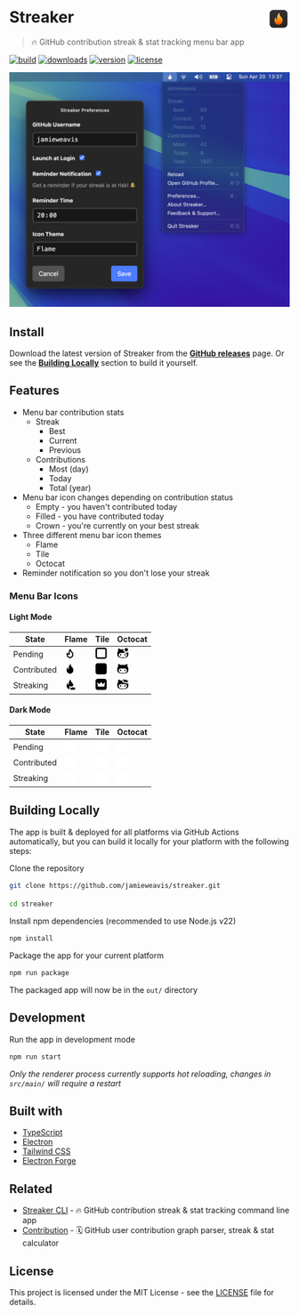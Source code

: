 # Streaker <img alt="Streaker Logo" align="right" width=40 height=40 alt="Screenshot" src="./.github/icons/icon.svg">

> 🔥 GitHub contribution streak & stat tracking menu bar app</p>

[![build](https://github.com/jamieweavis/streaker/actions/workflows/build.yml/badge.svg?branch=main)](https://github.com/jamieweavis/streaker/actions)
[![downloads](https://img.shields.io/github/downloads/jamieweavis/streaker/total.svg)](https://github.com/jamieweavis/streaker/releases)
[![version](https://img.shields.io/github/release/jamieweavis/streaker.svg)](https://github.com/jamieweavis/streaker/releases)
[![license](https://img.shields.io/badge/license-MIT-blue.svg)](https://github.com/jamieweavis/streaker/blob/main/LICENSE)

<img width="716" alt="Screenshot" src=".github/icons/screenshot.png">

## Install

Download the latest version of Streaker from the **[GitHub releases](https://github.com/jamieweavis/streaker/releases)** page. Or see the **[Building Locally](#building-locally)** section to build it yourself.

## Features

- Menu bar contribution stats
  - Streak
    - Best
    - Current
    - Previous
  - Contributions
    - Most (day)
    - Today
    - Total (year)
- Menu bar icon changes depending on contribution status
  - Empty - you haven't contributed today
  - Filled - you have contributed today
  - Crown - you're currently on your best streak
- Three different menu bar icon themes
  - Flame
  - Tile
  - Octocat
- Reminder notification so you don't lose your streak

### Menu Bar Icons

#### Light Mode

| State       | Flame                                                                                  | Tile                                                                                 | Octocat                                                                                    |
| ----------- | -------------------------------------------------------------------------------------- | ------------------------------------------------------------------------------------ | ------------------------------------------------------------------------------------------ |
| Pending     | <img width="20" alt="Flame Empty" src=".github/icons/pending-flame-mac.svg">           | <img width="20" alt="Tile Empty" src=".github/icons/pending-tile-mac.svg">           | <img width="20" alt="Octocat Empty" src=".github/icons/pending-octocat-mac.svg">           |
| Contributed | <img width="20" alt="Flame Contributed" src=".github/icons/contributed-flame-mac.svg"> | <img width="20" alt="Tile Contributed" src=".github/icons/contributed-tile-mac.svg"> | <img width="20" alt="Octocat Contributed" src=".github/icons/contributed-octocat-mac.svg"> |
| Streaking   | <img width="20" alt="Flame Crown" src=".github/icons/streaking-flame-mac.svg">         | <img width="20" alt="Tile Streaking" src=".github/icons/streaking-tile-mac.svg">     | <img width="20" alt="Octocat Streaking" src=".github/icons/streaking-octocat-mac.svg">     |

#### Dark Mode

| State       | Flame                                                                                        | Tile                                                                                       | Octocat                                                                                          |
| ----------- | -------------------------------------------------------------------------------------------- | ------------------------------------------------------------------------------------------ | ------------------------------------------------------------------------------------------------ |
| Pending     | <img width="20" alt="Flame Empty" src=".github/icons/pending-flame-mac-white.svg">           | <img width="20" alt="Tile Empty" src=".github/icons/pending-tile-mac-white.svg">           | <img width="20" alt="Octocat Empty" src=".github/icons/pending-octocat-mac-white.svg">           |
| Contributed | <img width="20" alt="Flame Contributed" src=".github/icons/contributed-flame-mac-white.svg"> | <img width="20" alt="Tile Contributed" src=".github/icons/contributed-tile-mac-white.svg"> | <img width="20" alt="Octocat Contributed" src=".github/icons/contributed-octocat-mac-white.svg"> |
| Streaking   | <img width="20" alt="Flame Crown" src=".github/icons/streaking-flame-mac-white.svg">         | <img width="20" alt="Tile Streaking" src=".github/icons/streaking-tile-mac-white.svg">     | <img width="20" alt="Octocat Streaking" src=".github/icons/streaking-octocat-mac-white.svg">     |

## Building Locally

The app is built & deployed for all platforms via GitHub Actions automatically, but you can build it locally for your platform with the following steps:

Clone the repository
```bash
git clone https://github.com/jamieweavis/streaker.git

cd streaker
```

Install npm dependencies (recommended to use Node.js v22)
```bash
npm install
```

Package the app for your current platform
```bash
npm run package
```

The packaged app will now be in the `out/` directory

## Development

Run the app in development mode
```bash
npm run start
```

*Only the renderer process currently supports hot reloading, changes in `src/main/` will require a restart*

## Built with

- [TypeScript](https://github.com/microsoft/TypeScript)
- [Electron](https://github.com/electron/electron)
- [Tailwind CSS](https://github.com/tailwindlabs/tailwindcss)
- [Electron Forge](https://github.com/electron/forge)

## Related

- [Streaker CLI](https://github.com/jamieweavis/streaker-cli) - 🔥 GitHub contribution streak & stat tracking command line app
- [Contribution](https://github.com/jamieweavis/contribution) - 🗓 GitHub user contribution graph parser, streak & stat calculator

## License

This project is licensed under the MIT License - see the [LICENSE](LICENSE) file for details.
